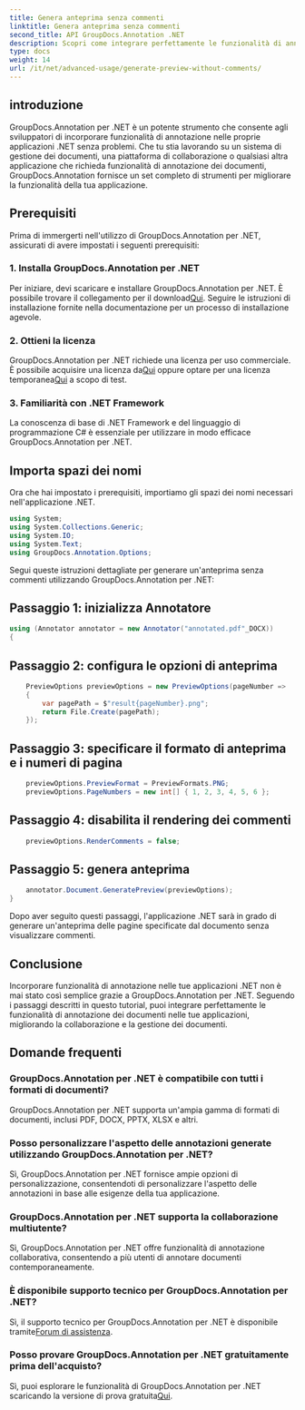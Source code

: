 ```yaml
---
title: Genera anteprima senza commenti
linktitle: Genera anteprima senza commenti
second_title: API GroupDocs.Annotation .NET
description: Scopri come integrare perfettamente le funzionalità di annotazione dei documenti nelle tue applicazioni .NET utilizzando GroupDocs.Annotation per .NET.
type: docs
weight: 14
url: /it/net/advanced-usage/generate-preview-without-comments/
---
```

## introduzione
GroupDocs.Annotation per .NET è un potente strumento che consente agli sviluppatori di incorporare funzionalità di annotazione nelle proprie applicazioni .NET senza problemi. Che tu stia lavorando su un sistema di gestione dei documenti, una piattaforma di collaborazione o qualsiasi altra applicazione che richieda funzionalità di annotazione dei documenti, GroupDocs.Annotation fornisce un set completo di strumenti per migliorare la funzionalità della tua applicazione.
## Prerequisiti
Prima di immergerti nell'utilizzo di GroupDocs.Annotation per .NET, assicurati di avere impostati i seguenti prerequisiti:
### 1. Installa GroupDocs.Annotation per .NET
 Per iniziare, devi scaricare e installare GroupDocs.Annotation per .NET. È possibile trovare il collegamento per il download[Qui](https://releases.groupdocs.com/annotation/net/). Seguire le istruzioni di installazione fornite nella documentazione per un processo di installazione agevole.
### 2. Ottieni la licenza
 GroupDocs.Annotation per .NET richiede una licenza per uso commerciale. È possibile acquisire una licenza da[Qui](https://purchase.groupdocs.com/buy) oppure optare per una licenza temporanea[Qui](https://purchase.groupdocs.com/temporary-license/) a scopo di test.
### 3. Familiarità con .NET Framework
La conoscenza di base di .NET Framework e del linguaggio di programmazione C# è essenziale per utilizzare in modo efficace GroupDocs.Annotation per .NET.

## Importa spazi dei nomi
Ora che hai impostato i prerequisiti, importiamo gli spazi dei nomi necessari nell'applicazione .NET.

```csharp
using System;
using System.Collections.Generic;
using System.IO;
using System.Text;
using GroupDocs.Annotation.Options;
```

Segui queste istruzioni dettagliate per generare un'anteprima senza commenti utilizzando GroupDocs.Annotation per .NET:
## Passaggio 1: inizializza Annotatore
```csharp
using (Annotator annotator = new Annotator("annotated.pdf"_DOCX))
{
```
## Passaggio 2: configura le opzioni di anteprima
```csharp
    PreviewOptions previewOptions = new PreviewOptions(pageNumber =>
    {
        var pagePath = $"result{pageNumber}.png";
        return File.Create(pagePath);
    });
```
## Passaggio 3: specificare il formato di anteprima e i numeri di pagina
```csharp
    previewOptions.PreviewFormat = PreviewFormats.PNG;
    previewOptions.PageNumbers = new int[] { 1, 2, 3, 4, 5, 6 };
```
## Passaggio 4: disabilita il rendering dei commenti
```csharp
    previewOptions.RenderComments = false;
```
## Passaggio 5: genera anteprima
```csharp
    annotator.Document.GeneratePreview(previewOptions);
}
```
Dopo aver seguito questi passaggi, l'applicazione .NET sarà in grado di generare un'anteprima delle pagine specificate dal documento senza visualizzare commenti.

## Conclusione
Incorporare funzionalità di annotazione nelle tue applicazioni .NET non è mai stato così semplice grazie a GroupDocs.Annotation per .NET. Seguendo i passaggi descritti in questo tutorial, puoi integrare perfettamente le funzionalità di annotazione dei documenti nelle tue applicazioni, migliorando la collaborazione e la gestione dei documenti.
## Domande frequenti
### GroupDocs.Annotation per .NET è compatibile con tutti i formati di documenti?
GroupDocs.Annotation per .NET supporta un'ampia gamma di formati di documenti, inclusi PDF, DOCX, PPTX, XLSX e altri.
### Posso personalizzare l'aspetto delle annotazioni generate utilizzando GroupDocs.Annotation per .NET?
Sì, GroupDocs.Annotation per .NET fornisce ampie opzioni di personalizzazione, consentendoti di personalizzare l'aspetto delle annotazioni in base alle esigenze della tua applicazione.
### GroupDocs.Annotation per .NET supporta la collaborazione multiutente?
Sì, GroupDocs.Annotation per .NET offre funzionalità di annotazione collaborativa, consentendo a più utenti di annotare documenti contemporaneamente.
### È disponibile supporto tecnico per GroupDocs.Annotation per .NET?
 Sì, il supporto tecnico per GroupDocs.Annotation per .NET è disponibile tramite[Forum di assistenza](https://forum.groupdocs.com/c/annotation/10).
### Posso provare GroupDocs.Annotation per .NET gratuitamente prima dell'acquisto?
 Sì, puoi esplorare le funzionalità di GroupDocs.Annotation per .NET scaricando la versione di prova gratuita[Qui](https://releases.groupdocs.com/).